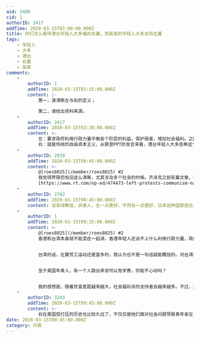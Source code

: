 ```yaml
---
aid: 3480
cid: 1
authorID: 2417
addTime: 2020-03-15T03:00:00.000Z
title: 你们怎么看待港台年轻人大多偏向右翼，而英美的年轻人大多支持左翼
tags:
    - 年轻人
    - 大多
    - 港台
    - 右翼
    - 英美
comments:
    -
        authorID: 1
        addTime: 2020-03-15T03:15:00.000Z
        content: |-
            第一，请清晰左与右的定义；

            第二，请给出资料来源。
    -
        authorID: 2417
        addTime: 2020-03-15T03:30:00.000Z
        content: >-
            左：要求政府利用行政力量平衡各个阶层的利益，保护弱者，增加社会福利。之所以有这个结论是因为桑德斯的选民以年轻人为主。
            右：就是传统的自由资本主义，从联登PPT的发言来看，港台年轻人大多信奉这个
    -
        authorID: 2939
        addTime: 2020-03-15T08:45:00.000Z
        content: >-
            @[roes8025](/member/roes8025) #2
            我觉得界限恐怕没这么清晰，尤其涉及多个社会的时候。齐泽克之前有篇文章，不一定对应你这个问题，但是挺有意思的。
            [https://www.rt.com/op-ed/474473-left-protests-communism-nationalists-zizek/](https://www.rt.com/op-ed/474473-left-protests-communism-nationalists-zizek/)
    -
        authorID: 2762
        addTime: 2020-03-15T08:45:00.000Z
        content: 没有绿教徒、异族人，左一点更好，不然右一点更好，日本这种国家适合左派，搞左派的理想状态。
    -
        authorID: 1
        addTime: 2020-03-15T09:15:00.000Z
        content: >-
            @[roes8025](/member/roes8025) #2
            香港和台湾本身就不能混在一起讲，香港年轻人还谈不上什么利用行政力量，政府本身就是抗争对象，我了解到香港年轻人，对大型地产商也是没啥好感的，这不是一个简单的左右能打发的。


            台湾的话，左翼劳工运动还是蛮多的，我认为也不是一句话就能概括的。对台湾年轻人在这方面的立场不太了解，欢迎大家科普。


            至于美国年青人，有一个人跳出来说可以免学费，你能不心动吗？


            我的感想是，随着贫富差距越来越大，社会福利派的支持者会越来越多。不过，这一切是建立在有选票的基础上。
    -
        authorID: 3243
        addTime: 2020-03-15T09:45:00.000Z
        content: >-
            右在美国受打压的历史也比较久远了，不仅仅是他们面对社会问题导致青年亲左，事实上学校的风气环境对他们的塑造也是偏左的，从思想构造一个亲左的群体
date: 2020-03-15T09:45:00.000Z
category: 问答
---
```



